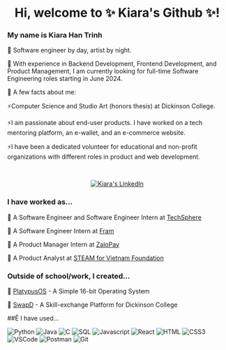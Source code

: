 <h1 align="center">Hi, welcome to ✨ Kiara's Github ✨!</h1>

### My name is Kiara Han Trinh
🌱 Software engineer by day, artist by night.

🌱 With experience in Backend Development, Frontend Development, and Product Management, I am currently looking for full-time Software Engineering roles starting in June 2024.

🌱 A few facts about me:

  ⚡Computer Science and Studio Art (honors thesis) at Dickinson College.
    
  ⚡I am passionate about end-user products. I have worked on a tech mentoring platform, an e-wallet, and an e-commerce website.
    
  ⚡I have been a dedicated volunteer for educational and non-profit organizations with different roles in product and web development.

<br />
<p align="center">
 <a href="https://www.linkedin.com/in/hantrinh/" target="_blank">
  <img src="https://img.shields.io/badge/LinkedIn-0077B5?style=for-the-badge&logo=linkedin&logoColor=white" alt="Kiara's LinkedIn"/>
 </a>
</p>

### I have worked as...
🍃 A Software Engineer and Software Engineer Intern at [TechSphere](https://techsphere.app/)

🍃 A Software Engineer Intern at [Fram](https://wearefram.com/)

🍃 A Product Manager Intern at [ZaloPay](https://vn.linkedin.com/company/zalopay)

🍃 A Product Analyst at [STEAM for Vietnam Foundation](https://steamforvietnam.org/en)


### Outside of school/work, I created...
🍃 [PlatypusOS](https://github.com/walnuthanhan/PlatypusOS) - A Simple 16-bit Operating System

🍃 [SwapD](https://github.com/jmbb1720/SwapD) - A Skill-exchange Platform for Dickinson College


##Ê I have used...

![Python](https://img.shields.io/badge/Python-3776AB?style=for-the-badge&labelColor=black&logo=python&logoColor=3776AB)
![Java](https://img.shields.io/badge/Java-007396?style=for-the-badge&labelColor=black&logo=java&logoColor=007396)
![C](https://img.shields.io/badge/C-00599C?style=for-the-badge&labelColor=black&logo=c&logoColor=00599C)
![SQL](https://img.shields.io/badge/SQL-4479A1?style=for-the-badge&labelColor=black&logo=sql&logoColor=4479A1)
![Javascript](https://img.shields.io/badge/Javascript-F0DB4F?style=for-the-badge&labelColor=black&logo=javascript&logoColor=F0DB4F)
![React](https://img.shields.io/badge/-React-61DBFB?style=for-the-badge&labelColor=black&logo=react&logoColor=61DBFB)
![HTML](https://img.shields.io/badge/HTML5-E34F26?style=for-the-badge&logo=html5&logoColor=white)
![CSS3](https://img.shields.io/badge/CSS3-1572B6?style=for-the-badge&logo=css3&logoColor=white)
![VSCode](https://img.shields.io/badge/Visual_Studio-0078d7?style=for-the-badge&logo=visual%20studio&logoColor=white)
![Postman](https://img.shields.io/badge/Postman-FF6C37?style=for-the-badge&labelColor=black&logo=postman)
![Git](https://img.shields.io/badge/Git-F05032?style=for-the-badge&logo=git&logoColor=white)
